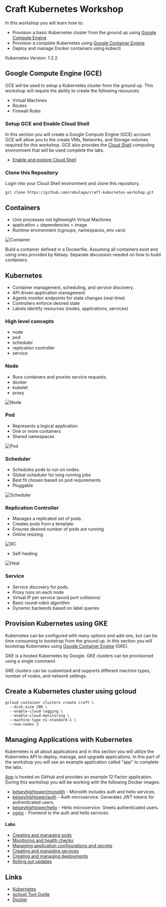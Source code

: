 # Craft Kubernetes Workshop

In this workshop you will learn how to:

* Provision a basic Kubernetes cluster from the ground up using [Google Compute Engine](https://cloud.google.com/compute)
* Provision a complete Kubernetes using [Google Container Engine](https://cloud.google.com/container-engine)
* Deploy and manage Docker containers using kubectl

Kubernetes Version: 1.2.2

## Google Compute Engine (GCE)

GCE will be used to setup a Kubernetes cluster from the ground up. This workshop will require the ability to create the following resources:

* Virtual Machines
* Routes
* Firewall Rules

### Setup GCE and Enable Cloud Shell 

In this section you will create a Google Compute Engine (GCE) account. GCE will allow you to the create VMs, Networks, and Storage volumes required for this workshop. GCE also provides the [Cloud Shell](https://cloud.google.com/shell/docs) computing environment that will be used complete the labs.

  * [Enable and explore Cloud Shell](labs/enable-and-explore-cloud-shell.md)

### Clone this Repository

Login into your Cloud Shell environment and clone this repository.

```
git clone https://github.com/rahulaga/craft-kubernetes-workshop.git
```

## Containers
* Unix processes not lightweight Virtual Machines
* application + dependencies = image
* Runtime environment (cgroups, namespaces, env vars)

![Container](images/container.png)

Build a container defined in a Dockerfile. Assuming all containers exist and using ones provided by Kelsey. Separate discussion needed on how to build containers. 

## Kubernetes
* Container management, scheduling, and service discovery.
* API driven application management
* Agents monitor endpoints for state changes (real-time)
* Controllers enforce desired state
* Labels identify resources (nodes, applications, services)

### High level concepts
* node
* pod
* scheduler
* replication controller
* service

### Node
* Runs containers and proxies service requests.
* docker
* kubelet
* proxy

![Node](images/kubernetes-nodes-2.png)

### Pod
* Represents a logical application.
* One or more containers
* Shared namespaces

![Pod](images/pod.png)

### Scheduler
* Schedules pods to run on nodes.
* Global scheduler for long running jobs
* Best fit chosen based on pod requirements
* Pluggable

![Scheduler](images/kubernetes-scheduler.png)

### Replication Controller
* Manages a replicated set of pods.
* Creates pods from a template
* Ensures desired number of pods are running
* Online resizing

![RC](images/kubernetes-rc.png)

* Self-healing

![Heal](images/kubernetes-rc-reschedule.png)

### Service
* Service discovery for pods.
* Proxy runs on each node
* Virtual IP per service (avoid port collisions)
* Basic round-robin algorithm
* Dynamic backends based on label queries

## Provision Kubernetes using GKE

Kubernetes can be configured with many options and add-ons, but can be time consuming to bootstrap from the ground up. In this section you will bootstrap Kubernetes using [Google Container Engine](https://cloud.google.com/container-engine) (GKE).

GKE is a hosted Kubernetes by Google. GKE clusters can be provisioned using a single command.

GKE clusters can be customized and supports different machine types, number of nodes, and network settings. 

## Create a Kubernetes cluster using gcloud

```
gcloud container clusters create craft \
  --disk-size 200 \
  --enable-cloud-logging \
  --enable-cloud-monitoring \
  --machine-type n1-standard-1 \
  --num-nodes 3 
```


## Managing Applications with Kubernetes

Kubernetes is all about applications and in this section you will utilize the Kubernetes API to deploy, manage, and upgrade applications. In this part of the workshop you will use an example application called "app" to complete the labs.

[App](https://github.com/kelseyhightower/app) is hosted on GitHub and provides an example 12 Factor application. During this workshop you will be working with the following Docker images:

* [kelseyhightower/monolith](https://hub.docker.com/r/kelseyhightower/monolith) - Monolith includes auth and hello services.
* [kelseyhightower/auth](https://hub.docker.com/r/kelseyhightower/auth) - Auth microservice. Generates JWT tokens for authenticated users.
* [kelseyhightower/hello](https://hub.docker.com/r/kelseyhightower/hello) - Hello microservice. Greets authenticated users.
* [ngnix](https://hub.docker.com/_/nginx) - Frontend to the auth and hello services.

#### Labs

  * [Creating and managing pods](labs/creating-and-managing-pods.md)
  * [Monitoring and health checks](labs/monitoring-and-health-checks.md)
  * [Managing application configurations and secrets](labs/managing-application-configurations-and-secrets.md)
  * [Creating and managing services](labs/creating-and-managing-services.md)
  * [Creating and managing deployments](labs/creating-and-managing-deployments.md)
  * [Rolling out updates](labs/rolling-out-updates.md)

## Links

  * [Kubernetes](http://googlecloudplatform.github.io/kubernetes)
  * [gcloud Tool Guide](https://cloud.google.com/sdk/gcloud)
  * [Docker](https://docs.docker.com)